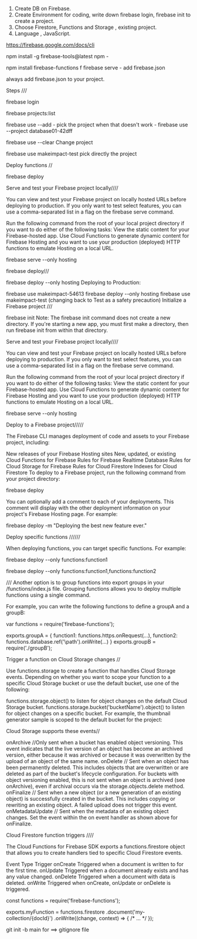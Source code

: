 1. Create DB on Firebase.
2. Create Environment for coding, write down firebase login, firebase init to create a project.
3. Choose Firestore, Functions and Storage , existing project.
4. Language , JavaScript.

https://firebase.google.com/docs/cli

npm install -g firebase-tools@latest npm -

npm install firebase-functions
f
firebase serve - add firebase.json

always add firebase.json to your project.

Steps ///

firebase login

firebase projects:list

firebase use --add - pick the project when that doesn't work  - firebase use --project database01-42dff   

firebase use --clear Change project

firebase use makeimpact-test pick directly the project

Deploy functions //

firebase deploy

Serve and test your Firebase project locally////

You can view and test your Firebase project on locally hosted URLs before deploying to production. If you only want to test select features, you can use a comma-separated list in a flag on the firebase serve command.

Run the following command from the root of your local project directory if you want to do either of the following tasks: View the static content for your Firebase-hosted app. Use Cloud Functions to generate dynamic content for Firebase Hosting and you want to use your production (deployed) HTTP functions to emulate Hosting on a local URL.

firebase serve --only hosting

firebase deploy///

firebase deploy --only hosting
Deploying to Production:

firebase use makeimpact-54613
firebase deploy --only hosting
firebase use makeimpact-test (changing back to Test as a safety precaution)
Initialize a Firebase project ///

firebase init
Note: The firebase init command does not create a new directory. If you're starting a new app, you must first make a directory, then run firebase init from within that directory.

Serve and test your Firebase project locally////

You can view and test your Firebase project on locally hosted URLs before deploying to production. If you only want to test select features, you can use a comma-separated list in a flag on the firebase serve command.

Run the following command from the root of your local project directory if you want to do either of the following tasks: View the static content for your Firebase-hosted app. Use Cloud Functions to generate dynamic content for Firebase Hosting and you want to use your production (deployed) HTTP functions to emulate Hosting on a local URL.

firebase serve --only hosting

Deploy to a Firebase project/////

The Firebase CLI manages deployment of code and assets to your Firebase project, including:

New releases of your Firebase Hosting sites New, updated, or existing Cloud Functions for Firebase Rules for Firebase Realtime Database Rules for Cloud Storage for Firebase Rules for Cloud Firestore Indexes for Cloud Firestore To deploy to a Firebase project, run the following command from your project directory:

firebase deploy

You can optionally add a comment to each of your deployments. This comment will display with the other deployment information on your project's Firebase Hosting page. For example:

firebase deploy -m "Deploying the best new feature ever."

Deploy specific functions //////

When deploying functions, you can target specific functions. For example:

firebase deploy --only functions:function1

firebase deploy --only functions:function1,functions:function2

/// Another option is to group functions into export groups in your /functions/index.js file. Grouping functions allows you to deploy multiple functions using a single command.

For example, you can write the following functions to define a groupA and a groupB:

var functions = require('firebase-functions');

exports.groupA = { function1: functions.https.onRequest(...), function2: functions.database.ref('\path').onWrite(...) } exports.groupB = require('./groupB');

Trigger a function on Cloud Storage changes //

Use functions.storage to create a function that handles Cloud Storage events. Depending on whether you want to scope your function to a specific Cloud Storage bucket or use the default bucket, use one of the following:

functions.storage.object() to listen for object changes on the default Cloud Storage bucket. functions.storage.bucket('bucketName').object() to listen for object changes on a specific bucket. For example, the thumbnail generator sample is scoped to the default bucket for the project:

Cloud Storage supports these events//

onArchive //Only sent when a bucket has enabled object versioning. This event indicates that the live version of an object has become an archived version, either because it was archived or because it was overwritten by the upload of an object of the same name. onDelete // Sent when an object has been permanently deleted. This includes objects that are overwritten or are deleted as part of the bucket's lifecycle configuration. For buckets with object versioning enabled, this is not sent when an object is archived (see onArchive), even if archival occurs via the storage.objects.delete method. onFinalize // Sent when a new object (or a new generation of an existing object) is successfully created in the bucket. This includes copying or rewriting an existing object. A failed upload does not trigger this event. onMetadataUpdate // Sent when the metadata of an existing object changes. Set the event within the on event handler as shown above for onFinalize.


Cloud Firestore function triggers ////



The Cloud Functions for Firebase SDK exports a functions.firestore object that allows you to create handlers tied to specific Cloud Firestore events.

Event Type	Trigger
onCreate	Triggered when a document is written to for the first time.
onUpdate	Triggered when a document already exists and has any value changed.
onDelete	Triggered when a document with data is deleted.
onWrite	Triggered when onCreate, onUpdate or onDelete is triggered.


const functions = require('firebase-functions');

exports.myFunction = functions.firestore
  .document('my-collection/{docId}')
  .onWrite((change, context) => { /* ... */ });


  git init -b main for ==> gitignore file